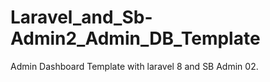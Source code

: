 # Laravel_and_Sb-Admin2_Admin_DB_Template
 Admin Dashboard Template with laravel 8 and SB Admin 02.

